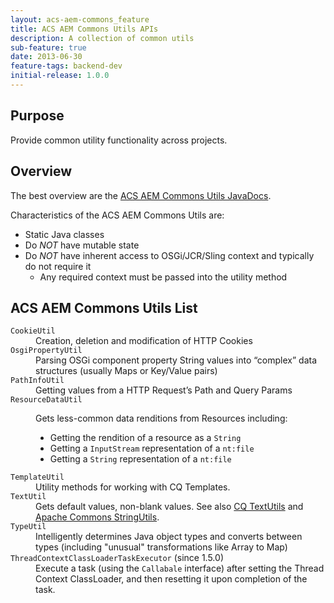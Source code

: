 ```yaml
---
layout: acs-aem-commons_feature
title: ACS AEM Commons Utils APIs
description: A collection of common utils
sub-feature: true
date: 2013-06-30
feature-tags: backend-dev
initial-release: 1.0.0
---
```


## Purpose

Provide common utility functionality across projects.

## Overview

The best overview are the [ACS AEM Commons Utils JavaDocs](/acs-aem-commons/apidocs/com/adobe/acs/commons/util/package-summary.html).

Characteristics of the ACS AEM Commons Utils are:

* Static Java classes
* Do *NOT* have mutable state
* Do *NOT* have inherent access to OSGi/JCR/Sling context and typically do not require it
  * Any required context must be passed into the utility method

## ACS AEM Commons Utils List

<dl>
	<dt><code>CookieUtil</code></dt>
	<dd>Creation, deletion and modification of <span class="caps">HTTP</span> Cookies</dd>
	<dt><code>OsgiPropertyUtil</code></dt>
	<dd>Parsing OSGi component property String values into “complex” data structures (usually Maps or Key/Value pairs)</dd>
	<dt><code>PathInfoUtil</code></dt>
	<dd>Getting values from a <span class="caps">HTTP</span> Request’s Path and Query Params</dd>
	<dt><code>ResourceDataUtil</code></dt>
	<dd><p>Gets less-common data renditions from Resources including:</p>
<ul>
	<li>Getting the rendition of a resource as a <code>String</code></li>
	<li>Getting a <code>InputStream</code> representation of a <code>nt:file</code></li>
	<li>Getting a <code>String</code> representation of a <code>nt:file</code></li></ul></dd>
	<dt><code>TemplateUtil</code></dt>
	<dd>Utility methods for working with CQ Templates.</dd>
	<dt><code>TextUtil</code></dt>
	<dd>Gets default values, non-blank values. See also <a href="https://helpx.adobe.com/experience-manager/6-5/sites/developing/using/reference-materials/javadoc/com/day/text/TextUtils.html" target="_blank">CQ TextUtils</a> and <a href="http://commons.apache.org/proper/commons-lang/apidocs/org/apache/commons/lang3/StringUtils.html" target="_blank">Apache Commons StringUtils</a>.</dd>
	<dt><code>TypeUtil</code></dt>
	<dd>Intelligently determines Java object types and converts between types (including "unusual" transformations like Array to Map)</dd>
	<dt><code>ThreadContextClassLoaderTaskExecutor</code> (since 1.5.0)</dt>
	<dd>Execute a task (using the <code>Callabale</code> interface) after setting the Thread Context ClassLoader, and then resetting it upon completion of the task.</dd>
</dl>
